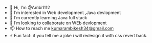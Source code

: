 - 👋 Hi, I’m @Ambi1112
- 👀 I’m interested in Web development ,Java devlopment
- 🌱 I’m currently learning  Java full stack 
- 💞️ I’m looking to collaborate on WEb devlopment
- 📫 How to reach me kumarambikesh34@gmail.com
- ⚡ Fun fact: if you tell me a joke i will redesign it with css revert back.

<!---
Ambi1112/Ambi1112 is a ✨ special ✨ repository because its `README.md` (this file) appears on your GitHub profile.
You can click the Preview link to take a look at your changes.
--->
